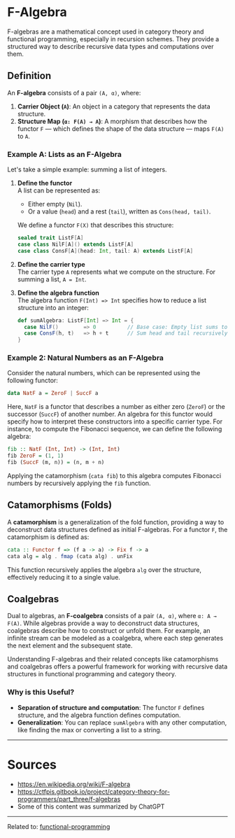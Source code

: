 # F-Algebra

F-algebras are a mathematical concept used in category theory and functional programming, especially in recursion schemes. They provide a structured way to describe recursive data types and computations over them.

## Definition
An **F-algebra** consists of a pair `(A, α)`, where:
1. **Carrier Object (`A`)**: An object in a category that represents the data structure.
2. **Structure Map (`α: F(A) → A`)**: A morphism that describes how the functor `F` — which defines the shape of the data structure — maps `F(A)` to `A`.


### Example A: Lists as an F-Algebra
Let's take a simple example: summing a list of integers.

1. **Define the functor**  
   A list can be represented as:
   - Either empty (`Nil`).
   - Or a value (`head`) and a rest (`tail`), written as `Cons(head, tail)`.

   We define a functor `F(X)` that describes this structure:

   ```scala
   sealed trait ListF[A]
   case class NilF[A]() extends ListF[A]
   case class ConsF[A](head: Int, tail: A) extends ListF[A]
   ```

2. **Define the carrier type**  
   The carrier type `A` represents what we compute on the structure. For summing a list, `A = Int`.

3. **Define the algebra function**  
   The algebra function `F(Int) => Int` specifies how to reduce a list structure into an integer:

   ```scala
   def sumAlgebra: ListF[Int] => Int = {
     case NilF()        => 0          // Base case: Empty list sums to 0
     case ConsF(h, t)   => h + t      // Sum head and tail recursively
   }
   ```

### Example 2: Natural Numbers as an F-Algebra

Consider the natural numbers, which can be represented using the following functor:

```haskell
data NatF a = ZeroF | SuccF a
```

Here, `NatF` is a functor that describes a number as either zero (`ZeroF`) or the successor (`SuccF`) of another number. An algebra for this functor would specify how to interpret these constructors into a specific carrier type. For instance, to compute the Fibonacci sequence, we can define the following algebra:

```haskell
fib :: NatF (Int, Int) -> (Int, Int)
fib ZeroF = (1, 1)
fib (SuccF (m, n)) = (n, m + n)
```

Applying the catamorphism (`cata fib`) to this algebra computes Fibonacci numbers by recursively applying the `fib` function.


## Catamorphisms (Folds)

A **catamorphism** is a generalization of the fold function, providing a way to deconstruct data structures defined as initial F-algebras. For a functor `F`, the catamorphism is defined as:


```haskell
cata :: Functor f => (f a -> a) -> Fix f -> a
cata alg = alg . fmap (cata alg) . unFix
```

This function recursively applies the algebra `alg` over the structure, effectively reducing it to a single value.

## Coalgebras

Dual to algebras, an **F-coalgebra** consists of a pair `(A, α)`, where `α: A → F(A)`. While algebras provide a way to deconstruct data structures, coalgebras describe how to construct or unfold them. For example, an infinite stream can be modeled as a coalgebra, where each step generates the next element and the subsequent state. 

Understanding F-algebras and their related concepts like catamorphisms and coalgebras offers a powerful framework for working with recursive data structures in functional programming and category theory.

### Why is this Useful?
- **Separation of structure and computation**: The functor `F` defines structure, and the algebra function defines computation.
- **Generalization**: You can replace `sumAlgebra` with any other computation, like finding the max or converting a list to a string.

---

# Sources
- https://en.wikipedia.org/wiki/F-algebra
- https://ctfpis.gitbook.io/project/category-theory-for-programmers/part_three/f-algebras
- Some of this content was summarized by ChatGPT

<hr>

Related to: [functional-programming](functional-programming)